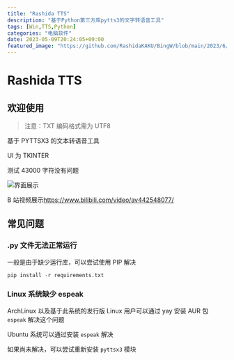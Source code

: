 ```yaml
---
title: "Rashida TTS"
description: "基于Python第三方库pytts3的文字转语音工具"
tags: [Win,TTS,Python]
categories: "电脑软件"
date: 2023-05-09T20:24:05+09:00
featured_image: "https://github.com/RashidaKAKU/BingW/blob/main/2023/6/wallpaper_20230625.jpg"
---
```




# Rashida TTS

## 欢迎使用

> 注意：TXT 编码格式需为 UTF8

基于 PYTTSX3 的文本转语音工具

UI 为 TKINTER

测试 43000 字符没有问题

![界面展示](https://rashida.cab:6901/uploads/2023/05/09/645a2e7a734a6.png)

B 站视频展示<https://www.bilibili.com/video/av442548077/>



## 常见问题

### .py 文件无法正常运行

一般是由于缺少运行库，可以尝试使用 PIP 解决

```python
pip install -r requirements.txt
```

### Linux 系统缺少 espeak

ArchLinux 以及基于此系统的发行版 Linux 用户可以通过 yay 安装 AUR 包 `espeak` 解决这个问题

Ubuntu 系统可以通过安装 `espeak` 解决

如果尚未解决，可以尝试重新安装 `pyttsx3` 模块